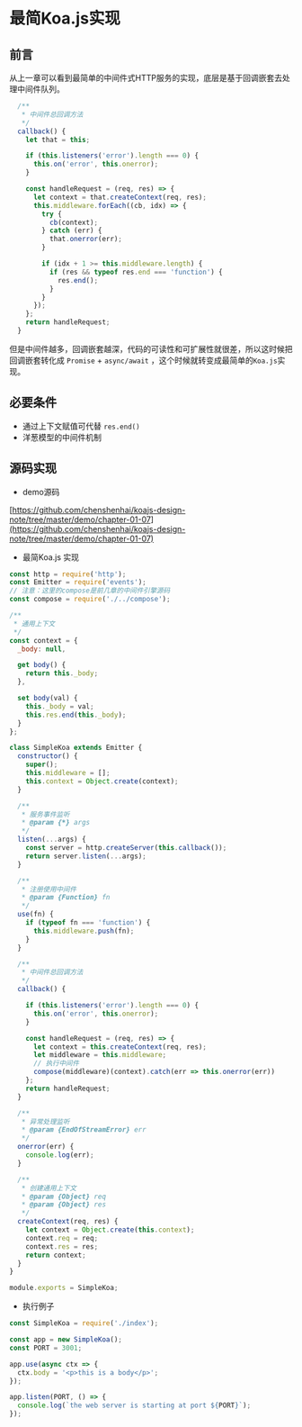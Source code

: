 # 最简Koa.js实现

## 前言

从上一章可以看到最简单的中间件式HTTP服务的实现，底层是基于回调嵌套去处理中间件队列。

```js
  /**
   * 中间件总回调方法
   */
  callback() {
    let that = this;

    if (this.listeners('error').length === 0) {
      this.on('error', this.onerror);
    }

    const handleRequest = (req, res) => {
      let context = that.createContext(req, res);
      this.middleware.forEach((cb, idx) => {
        try {
          cb(context);
        } catch (err) {
          that.onerror(err);
        }

        if (idx + 1 >= this.middleware.length) {
          if (res && typeof res.end === 'function') {
            res.end();
          }
        }
      });
    };
    return handleRequest;
  }
```

但是中间件越多，回调嵌套越深，代码的可读性和可扩展性就很差，所以这时候把回调嵌套转化成 `Promise` + `async/await` ，这个时候就转变成最简单的`Koa.js`实现。

## 必要条件
- 通过上下文赋值可代替 `res.end()`
- 洋葱模型的中间件机制

## 源码实现

- demo源码

[https://github.com/chenshenhai/koajs-design-note/tree/master/demo/chapter-01-07](https://github.com/chenshenhai/koajs-design-note/tree/master/demo/chapter-01-07)

- 最简Koa.js 实现

```js
const http = require('http');
const Emitter = require('events');
// 注意：这里的compose是前几章的中间件引擎源码
const compose = require('./../compose');

/**
 * 通用上下文
 */
const context = {
  _body: null,

  get body() {
    return this._body;
  },

  set body(val) {
    this._body = val;
    this.res.end(this._body);
  }
};

class SimpleKoa extends Emitter {
  constructor() {
    super();
    this.middleware = [];
    this.context = Object.create(context);
  }

  /**
   * 服务事件监听
   * @param {*} args
   */
  listen(...args) {
    const server = http.createServer(this.callback());
    return server.listen(...args);
  }

  /**
   * 注册使用中间件
   * @param {Function} fn
   */
  use(fn) {
    if (typeof fn === 'function') {
      this.middleware.push(fn);
    }
  }

  /**
   * 中间件总回调方法
   */
  callback() {

    if (this.listeners('error').length === 0) {
      this.on('error', this.onerror);
    }

    const handleRequest = (req, res) => {
      let context = this.createContext(req, res);
      let middleware = this.middleware;
      // 执行中间件
      compose(middleware)(context).catch(err => this.onerror(err))
    };
    return handleRequest;
  }

  /**
   * 异常处理监听
   * @param {EndOfStreamError} err
   */
  onerror(err) {
    console.log(err);
  }

  /**
   * 创建通用上下文
   * @param {Object} req
   * @param {Object} res
   */
  createContext(req, res) {
    let context = Object.create(this.context);
    context.req = req;
    context.res = res;
    return context;
  }
}

module.exports = SimpleKoa;

```

- 执行例子

```js
const SimpleKoa = require('./index');

const app = new SimpleKoa();
const PORT = 3001;

app.use(async ctx => {
  ctx.body = '<p>this is a body</p>';
});

app.listen(PORT, () => {
  console.log(`the web server is starting at port ${PORT}`);
});

```
